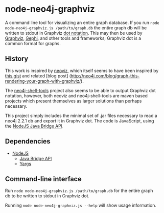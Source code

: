 node-neo4j-graphviz
==============

A command line tool for visualizing an entire graph database. If you run
`node node-neo4j-graphviz.js /path/to/graph.db` the entire graph db will
be written to stdout in Graphviz 
[dot notation](http://www.graphviz.org/content/dot-language).
This may then be used by [Graphviz](http://www.graphviz.org),
[Gephi](https://gephi.github.io), and other tools and frameworks; Graphviz dot
is a common format for graphs.

## History

This work is inspired by [neoviz](https://github.com/thobe/neoviz), which itself 
seems to have been inspired by 
[this gist](https://gist.github.com/peterneubauer/2652082) and related 
[blog post]
(http://neo4j.com/blog/graph-this-rendering-your-graph-with-graphviz/).

The [neo4j-shell-tools](https://github.com/jexp/neo4j-shell-tools) project also
seems to be able to output Graphviz dot notation, however, both neoviz and 
neo4j-shell-tools are maven based projects which present themselves as larger 
solutions than perhaps necessary.

This project simply includes the minimal set of .jar files necessary to read a 
neo4j 2.2.1 db and export it in Graphviz dot. The code is JavaScript, using the
[NodeJS Java Bridge API](https://www.npmjs.com/package/java).

## Dependencies
- [NodeJS](https://nodejs.org)
    - [Java Bridge API](js.com/package/java)
    - [Yargs](https://www.npmjs.com/package/yargs)

## Command-line interface

Run `node node-neo4j-graphviz.js /path/to/graph.db` for the entire graph db to
be written to stdout in Graphviz dot.

Running `node node-neo4j-graphviz.js --help` will show usage information.